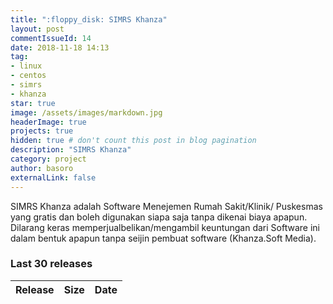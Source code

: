 ```yaml
---
title: ":floppy_disk: SIMRS Khanza"
layout: post
commentIssueId: 14 
date: 2018-11-18 14:13
tag:
- linux
- centos
- simrs
- khanza
star: true
image: /assets/images/markdown.jpg
headerImage: true
projects: true
hidden: true # don't count this post in blog pagination
description: "SIMRS Khanza"
category: project
author: basoro
externalLink: false
---
```


SIMRS Khanza adalah Software Menejemen Rumah Sakit/Klinik/ Puskesmas yang gratis dan boleh digunakan siapa saja tanpa dikenai
biaya apapun. Dilarang keras memperjualbelikan/mengambil keuntungan dari Software ini dalam bentuk apapun tanpa seijin pembuat
software (Khanza.Soft Media).

<h3>Last 30 releases<span class="total-downloads"></span></h3>
<table class="table-downloads">
  <thead>
    <tr>
      <th>Release</th>
      <th>Size</th>
      <!--<th>Count</th>-->
      <th class="none">Date</th>
      <!--<th>Active days</th>-->
    </tr>
  </thead>
  <tbody>
  </tbody>
</table>
<script src="https://ajax.googleapis.com/ajax/libs/jquery/3.1.1/jquery.min.js"></script>
<script src="https://cdnjs.cloudflare.com/ajax/libs/moment.js/2.22.2/moment.js"></script>
<script src="/assets/js/simrs-khanza.js"></script>
